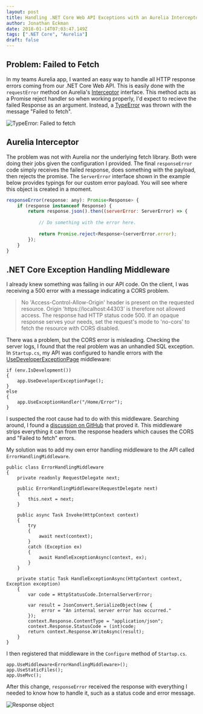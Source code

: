 ```yaml
---
layout: post
title: Handling .NET Core Web API Exceptions with an Aurelia Interceptor
author: Jonathan Eckman
date: 2018-01-14T07:03:47.149Z
tags: [".NET Core", "Aurelia"]
draft: false
---
```


## Problem: Failed to Fetch
In my teams Aurelia app, I wanted an easy way to handle all HTTP response errors coming from our .NET Core Web API. This is easily done with the `requestError` method on Aurelia's [Interceptor](http://aurelia.io/docs/api/fetch-client/interface/Interceptor) interface. This method acts as a Promise reject handler so when working properly, I'd expect to recieve the failed Response as an argument. Instead, a [TypeError](https://developer.mozilla.org/en-US/docs/Web/JavaScript/Reference/Global_Objects/TypeError) was thrown with the message "Failed to fetch". 

![TypeError: Failed to fetch](/img/failed-to-fetch.png)

## Aurelia Interceptor
The problem was not with Aurelia nor the underlying fetch library. Both were doing their jobs given the configuration I provided. The final `responseError` code simply receives the failed response, does something with the payload, then rejects the promise. The `ServerError` interface shown in the example below provides typings for our custom error payload. You will see where this object is created in a moment.

```js
responseError(response: any): Promise<Response> {
    if (response instanceof Response) {
        return response.json().then((serverError: ServerError) => {
        
            // Do something with the error here.
            
            return Promise.reject<Response>(serverError.error);
        }); 
    }
}
```

## .NET Core Exception Handling Middleware
I already knew something was failing in our API code. On the client, I was receiving a 500 error with a message indicating a CORS problem. 

> No 'Access-Control-Allow-Origin' header is present on the requested resource. Origin 'https://localhost:44303' is therefore not allowed access. The response had HTTP status code 500. If an opaque response serves your needs, set the request's mode to 'no-cors' to fetch the resource with CORS disabled.

There was a problem, but the CORS error is misleading. Checking the server logs, I found that the real problem was an unhandled SQL exception. In `Startup.cs`, my API was configured to handle errors with the [UseDeveloperExceptionPage](https://docs.microsoft.com/en-us/aspnet/core/fundamentals/error-handling#the-developer-exception-page) middleware:

```
if (env.IsDevelopment())
{
    app.UseDeveloperExceptionPage();
}
else
{
    app.UseExceptionHandler("/Home/Error");
}
```

I suspected the root cause had to do with this middleware. Searching around, I found a [discussion on GitHub](https://github.com/aspnet/Diagnostics/issues/247) that proved it. This middleware strips everything it can from the response headers which causes the CORS and "Failed to fetch" errors. 

My solution was to add my own error handling middleware to the API called `ErrorHandlingMiddleware`.

```
public class ErrorHandlingMiddleware
{
    private readonly RequestDelegate next;

    public ErrorHandlingMiddleware(RequestDelegate next)
    {
        this.next = next;
    }

    public async Task Invoke(HttpContext context)
    {
        try
        {
            await next(context);
        }
        catch (Exception ex)
        {
            await HandleExceptionAsync(context, ex);
        }
    }

    private static Task HandleExceptionAsync(HttpContext context, Exception exception)
    {
        var code = HttpStatusCode.InternalServerError;

        var result = JsonConvert.SerializeObject(new { 
             error = "An internal server error has occurred." 
        });
        context.Response.ContentType = "application/json";
        context.Response.StatusCode = (int)code;
        return context.Response.WriteAsync(result);
    }
}
```

I then registered that middleware in the `Configure` method of `Startup.cs`.

```
app.UseMiddleware<ErrorHandlingMiddleware>();
app.UseStaticFiles();
app.UseMvc();
```

After this change, `responseError` received the response with everything I needed to know how to handle it, such as a status code and error message. 

![Response object](/img/failed-to-fetch-resolved.png)

